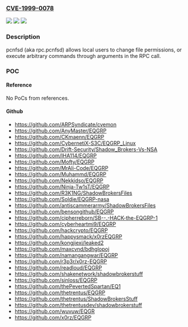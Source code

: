 ### [CVE-1999-0078](https://cve.mitre.org/cgi-bin/cvename.cgi?name=CVE-1999-0078)
![](https://img.shields.io/static/v1?label=Product&message=n%2Fa&color=blue)
![](https://img.shields.io/static/v1?label=Version&message=n%2Fa&color=blue)
![](https://img.shields.io/static/v1?label=Vulnerability&message=n%2Fa&color=brighgreen)

### Description

pcnfsd (aka rpc.pcnfsd) allows local users to change file permissions, or execute arbitrary commands through arguments in the RPC call.

### POC

#### Reference
No PoCs from references.

#### Github
- https://github.com/ARPSyndicate/cvemon
- https://github.com/AnyMaster/EQGRP
- https://github.com/CKmaenn/EQGRP
- https://github.com/CybernetiX-S3C/EQGRP_Linux
- https://github.com/Drift-Security/Shadow_Brokers-Vs-NSA
- https://github.com/IHA114/EQGRP
- https://github.com/Mofty/EQGRP
- https://github.com/MrAli-Code/EQGRP
- https://github.com/Muhammd/EQGRP
- https://github.com/Nekkidso/EQGRP
- https://github.com/Ninja-Tw1sT/EQGRP
- https://github.com/R3K1NG/ShadowBrokersFiles
- https://github.com/Soldie/EQGRP-nasa
- https://github.com/antiscammerarmy/ShadowBrokersFiles
- https://github.com/bensongithub/EQGRP
- https://github.com/cipherreborn/SB--.-HACK-the-EQGRP-1
- https://github.com/cyberheartmi9/EQGRP
- https://github.com/hackcrypto/EQGRP
- https://github.com/happysmack/x0rzEQGRP
- https://github.com/kongjiexi/leaked2
- https://github.com/maxcvnd/bdhglopoj
- https://github.com/namangangwar/EQGRP
- https://github.com/r3p3r/x0rz-EQGRP
- https://github.com/readloud/EQGRP
- https://github.com/shakenetwork/shadowbrokerstuff
- https://github.com/sinloss/EQGRP
- https://github.com/thePevertedSpartan/EQ1
- https://github.com/thetrentus/EQGRP
- https://github.com/thetrentus/ShadowBrokersStuff
- https://github.com/thetrentusdev/shadowbrokerstuff
- https://github.com/wuvuw/EQGR
- https://github.com/x0rz/EQGRP

